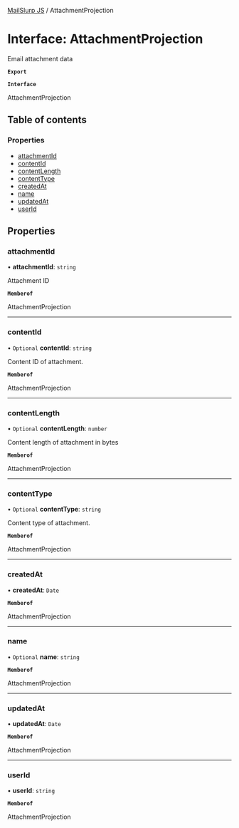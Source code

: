 [MailSlurp JS](../README.md) / AttachmentProjection

# Interface: AttachmentProjection

Email attachment data

**`Export`**

**`Interface`**

AttachmentProjection

## Table of contents

### Properties

- [attachmentId](AttachmentProjection.md#attachmentid)
- [contentId](AttachmentProjection.md#contentid)
- [contentLength](AttachmentProjection.md#contentlength)
- [contentType](AttachmentProjection.md#contenttype)
- [createdAt](AttachmentProjection.md#createdat)
- [name](AttachmentProjection.md#name)
- [updatedAt](AttachmentProjection.md#updatedat)
- [userId](AttachmentProjection.md#userid)

## Properties

### attachmentId

• **attachmentId**: `string`

Attachment ID

**`Memberof`**

AttachmentProjection

___

### contentId

• `Optional` **contentId**: `string`

Content ID of attachment.

**`Memberof`**

AttachmentProjection

___

### contentLength

• `Optional` **contentLength**: `number`

Content length of attachment in bytes

**`Memberof`**

AttachmentProjection

___

### contentType

• `Optional` **contentType**: `string`

Content type of attachment.

**`Memberof`**

AttachmentProjection

___

### createdAt

• **createdAt**: `Date`

**`Memberof`**

AttachmentProjection

___

### name

• `Optional` **name**: `string`

**`Memberof`**

AttachmentProjection

___

### updatedAt

• **updatedAt**: `Date`

**`Memberof`**

AttachmentProjection

___

### userId

• **userId**: `string`

**`Memberof`**

AttachmentProjection
